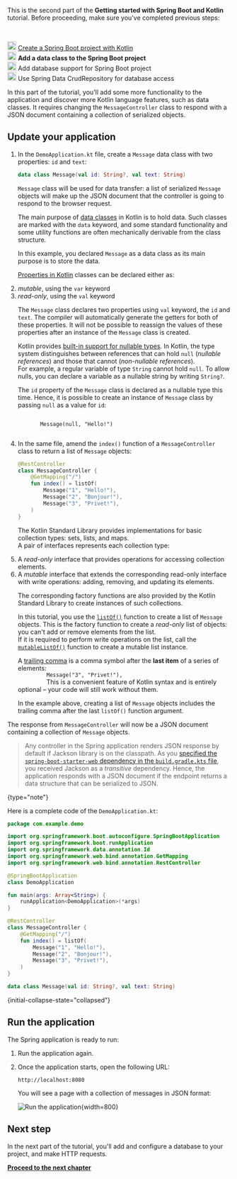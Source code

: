 [//]: # (title: Add a data class to Spring Boot project)
[//]: # (description: Add a Kotlin data class to Spring Boot project.)

<microformat>
    <p>This is the second part of the <strong>Getting started with Spring Boot and Kotlin</strong> tutorial. Before proceeding, make sure you've completed previous steps:</p><br/>
    <p><img src="icon-1-done.svg" width="20" alt="First step"/> <a href="jvm-create-project-with-spring-boot.md">Create a Spring Boot project with Kotlin</a><br/><img src="icon-2.svg" width="20" alt="Second step"/> <strong>Add a data class to the Spring Boot project</strong><br/><img src="icon-3-todo.svg" width="20" alt="Third step"/> Add database support for Spring Boot project<br/><img src="icon-4-todo.svg" width="20" alt="Fourth step"/> Use Spring Data CrudRepository for database access</p>
</microformat>

In this part of the tutorial, you'll add some more functionality to the application and discover more Kotlin language features, such as data classes.
It requires changing the `MessageController` class to respond with a JSON document containing a collection of serialized objects.

## Update your application

1. In the `DemoApplication.kt` file, create a `Message` data class with two properties: `id` and `text`:

    ```kotlin
    data class Message(val id: String?, val text: String)
    ```

   `Message` class will be used for data transfer: a list of serialized `Message` objects will make up the JSON document that the controller is going to respond to the browser request.

   <deflist collapsible="true">
       <def title="Data classes – data class Message">
          <p>The main purpose of <a href="data-classes.md">data classes</a> in Kotlin is to hold data. Such classes are marked with the <code>data</code> keyword, and some standard functionality and some utility functions are often mechanically derivable from the class structure.</p>
          <p>In this example, you declared <code>Message</code> as a data class as its main purpose is to store the data.</p>
       </def>
       <def title="val and var properties">
          <p><a href="properties.md">Properties in Kotlin</a> classes can be declared either as:</p>
          <list>
             <li><i>mutable</i>, using the <code>var</code> keyword</li>
             <li><i>read-only</i>, using the <code>val</code> keyword</li>
          </list>
          <p>The <code>Message</code> class declares two properties using <code>val</code> keyword, the <code>id</code> and <code>text</code>.
          The compiler will automatically generate the getters for both of these properties.
          It will not be possible to reassign the values of these properties after an instance of the <code>Message</code> class is created.
          </p>
       </def>
       <def title="Nullable types – String?">
          <p>Kotlin provides <a href="null-safety.md#nullable-types-and-non-nullable-types">built-in support for nullable types</a>. In Kotlin, the type system distinguishes between references that can hold <code>null</code> (<i>nullable references</i>) and those that cannot (<i>non-nullable references</i>).<br/>
          For example, a regular variable of type <code>String</code> cannot hold <code>null</code>. To allow nulls, you can declare a variable as a nullable string by writing <code>String?</code>.
          </p>
          <p>The <code>id</code> property of the <code>Message</code> class is declared as a nullable type this time.
          Hence, it is possible to create an instance of <code>Message</code> class by passing <code>null</code> as a value for <code>id</code>:
          </p>
          <code style="block" lang="kotlin">
          Message(null, "Hello!")
          </code>
       </def>
   </deflist>
2. In the same file, amend the `index()` function of a `MessageController` class to return a list of `Message` objects:

    ```kotlin
    @RestController
    class MessageController {
        @GetMapping("/")
        fun index() = listOf(
            Message("1", "Hello!"),
            Message("2", "Bonjour!"),
            Message("3", "Privet!"),
        )
    }
    ```

    <deflist collapsible="true">
       <def title="Collections – listOf()">
          <p>The Kotlin Standard Library provides implementations for basic collection types: sets, lists, and maps.<br/>
          A pair of interfaces represents each collection type:</p>
          <list>
              <li>A <i>read-only</i> interface that provides operations for accessing collection elements.</li>
              <li>A <i>mutable</i> interface that extends the corresponding read-only interface with write operations: adding, removing, and updating its elements.</li>
          </list>
          <p>The corresponding factory functions are also provided by the Kotlin Standard Library to create instances of such collections.
          </p>
          <p>In this tutorial, you use the <a href="https://kotlinlang.org/api/latest/jvm/stdlib/kotlin.collections/list-of.html"><code>listOf()</code></a> function to create a list of <code>Message</code> objects.
          This is the factory function to create a <i>read-only</i> list of objects: you can't add or remove elements from the list.<br/>
          If it is required to perform write operations on the list, call the <a href="https://kotlinlang.org/api/latest/jvm/stdlib/kotlin.collections/mutable-list-of.html"><code>mutableListOf()</code></a> function to create a mutable list instance.
          </p>
       </def>
       <def title="Trailing comma">
          <p>A <a href="coding-conventions.md#trailing-commas">trailing comma</a> is a comma symbol after the <b>last item</b> of a series of elements:
            <code style="block" lang="kotlin">
            Message("3", "Privet!"),
            </code>
          This is a convenient feature of Kotlin syntax and is entirely optional – your code will still work without them.
          </p>
          <p>In the example above, creating a list of <code>Message</code> objects includes the trailing comma after the last <code>listOf()</code> function argument.</p>
       </def>
    </deflist>

The response from `MessageController` will now be a JSON document containing a collection of `Message` objects.

> Any controller in the Spring application renders JSON response by default if Jackson library is on the classpath.
> As you [specified the `spring-boot-starter-web` dependency in the `build.gradle.kts` file](jvm-create-project-with-spring-boot.md#explore-the-project-gradle-build-file), you received Jackson as a _transitive_ dependency.
> Hence, the application responds with a JSON document if the endpoint returns a data structure that can be serialized to JSON.
>
{type="note"}

Here is a complete code of the `DemoApplication.kt`:

```kotlin
package com.example.demo

import org.springframework.boot.autoconfigure.SpringBootApplication
import org.springframework.boot.runApplication
import org.springframework.data.annotation.Id
import org.springframework.web.bind.annotation.GetMapping
import org.springframework.web.bind.annotation.RestController

@SpringBootApplication
class DemoApplication

fun main(args: Array<String>) {
    runApplication<DemoApplication>(*args)
}

@RestController
class MessageController {
    @GetMapping("/")
    fun index() = listOf(
        Message("1", "Hello!"),
        Message("2", "Bonjour!"),
        Message("3", "Privet!"),
    )
}

data class Message(val id: String?, val text: String)
```
{initial-collapse-state="collapsed"}

## Run the application

The Spring application is ready to run:

1. Run the application again.

2. Once the application starts, open the following URL:

    ```text
    http://localhost:8080
    ```

    You will see a page with a collection of messages in JSON format:

    ![Run the application](messages-in-json-format.png){width=800}

## Next step

In the next part of the tutorial, you'll add and configure a database to your project, and make HTTP requests.

**[Proceed to the next chapter](jvm-spring-boot-add-db-support.md)**